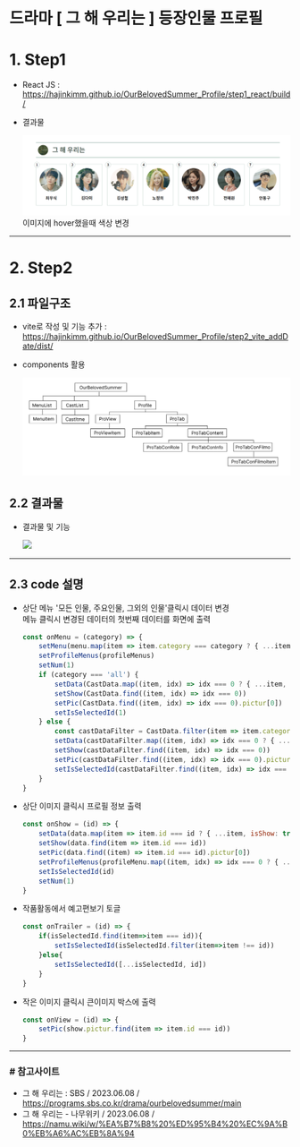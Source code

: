 # 드라마 [ 그 해 우리는 ] 등장인물 프로필

# 1. Step1
- React JS : https://hajinkimm.github.io/OurBelovedSummer_Profile/step1_react/build/
- 결과물
  
    <img src="./md_images/step1_output.gif">
    이미지에 hover했을때 색상 변경
---
# 2. Step2
## 2.1 파일구조
- vite로 작성 및 기능 추가 : https://hajinkimm.github.io/OurBelovedSummer_Profile/step2_vite_addDate/dist/
- components 활용
  
    <img src="./md_images/file_frame.jpg">
## 2.2 결과물
- 결과물 및 기능
  
    <img src="./md_images/setp2_output.gif">
---
## 2.3 code 설명
- 상단 메뉴 '모든 인물, 주요인물, 그외의 인물'클릭시 데이터 변경
    <br>메뉴 클릭시 변경된 데이터의 첫번째 데이터를 화면에 출력
    ```js
    const onMenu = (category) => {
        setMenu(menu.map(item => item.category === category ? { ...item, isClass: true } : { ...item, isClass: false }))
        setProfileMenus(profileMenus)
        setNum(1)
        if (category === 'all') {
            setData(CastData.map((item, idx) => idx === 0 ? { ...item, isShow: true } : { ...item, isShow: false }))
            setShow(CastData.find((item, idx) => idx === 0))
            setPic(CastData.find((item, idx) => idx === 0).pictur[0])
            setIsSelectedId(1)
        } else {
            const castDataFilter = CastData.filter(item => item.category === category)
            setData(castDataFilter.map((item, idx) => idx === 0 ? { ...item, isShow: true } : { ...item, isShow: false }))
            setShow(castDataFilter.find((item, idx) => idx === 0))
            setPic(castDataFilter.find((item, idx) => idx === 0).pictur[0])
            setIsSelectedId(castDataFilter.find((item, idx) => idx === 0).id)
        }
    }
    ```
- 상단 이미지 클릭시 프로필 정보 출력
    ```js
    const onShow = (id) => {
        setData(data.map(item => item.id === id ? { ...item, isShow: true } : { ...item, isShow: false }))
        setShow(data.find(item => item.id === id))
        setPic(data.find((item) => item.id === id).pictur[0])
        setProfileMenus(profileMenu.map((item, idx) => idx === 0 ? { ...item, isProfile: true } : { ...item, isProfile: false }))
        setIsSelectedId(id)
        setNum(1)
    }
    ```
- 작품활동에서 예고편보기 토글
    ```js
    const onTrailer = (id) => {
        if(isSelectedId.find(item=>item === id)){
            setIsSelectedId(isSelectedId.filter(item=>item !== id))
        }else{
            setIsSelectedId([...isSelectedId, id])
        }
    }
    ```
- 작은 이미지 클릭시 큰이미지 박스에 출력
    ```js
    const onView = (id) => {
        setPic(show.pictur.find(item => item.id === id))
    }
    ```
---
### # 참고사이트
- 그 해 우리는 : SBS / 2023.06.08 / https://programs.sbs.co.kr/drama/ourbelovedsummer/main
- 그 해 우리는 - 나무위키 / 2023.06.08 / https://namu.wiki/w/%EA%B7%B8%20%ED%95%B4%20%EC%9A%B0%EB%A6%AC%EB%8A%94